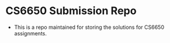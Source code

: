 # CS6650 Submission Repo
  - This is a repo maintained for storing the solutions for CS6650 assignments.
